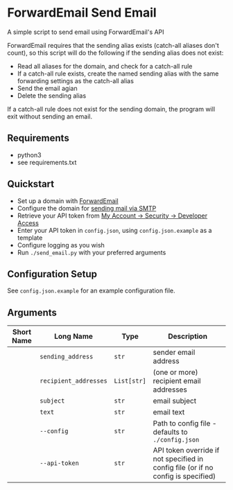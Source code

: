 # ForwardEmail Send Email 
A simple script to send email using ForwardEmail's API 

ForwardEmail requires that the sending alias exists (catch-all aliases don't count),
so this script will do the following if the sending alias does not exist:
* Read all aliases for the domain, and check for a catch-all rule
* If a catch-all rule exists, create the named sending alias with the same forwarding settings as the catch-all alias
* Send the email agian
* Delete the sending alias

If a catch-all rule does not exist for the sending domain, the program will exit without sending an email.

## Requirements
* python3
* see requirements.txt

## Quickstart
* Set up a domain with [ForwardEmail](https://forwardemail.net/)
* Configure the domain for [sending mail via SMTP](https://forwardemail.net/en/guides/send-email-with-custom-domain-smtp#smtp-instructions)
* Retrieve your API token from [My Account -> Security -> Developer Access](https://forwardemail.net/en/my-account/security)
* Enter your API token in `config.json`, using `config.json.example` as a template
* Configure logging as you wish
* Run `./send_email.py` with your preferred arguments

## Configuration Setup
See `config.json.example` for an example configuration file.

## Arguments
|Short Name|Long Name|Type|Description|
|-|-|-|-|
||`sending_address`|`str`|sender email address|
||`recipient_addresses`|`List[str]`|(one or more) recipient email addresses|
||`subject`|`str`|email subject|
||`text`|`str`|email text|
||`--config`|`str`|Path to config file - defaults to `./config.json`|
||`--api-token`|`str`|API token override if not specified in config file (or if no config is specified)|
